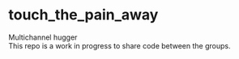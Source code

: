 # touch_the_pain_away
Multichannel hugger<br>
This repo is a work in progress to share code between the groups.
